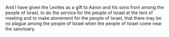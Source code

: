 And I have given the Levites as a gift to Aaron and his sons from among the people of Israel, to do the service for the people of Israel at the tent of meeting and to make atonement for the people of Israel, that there may be no plague among the people of Israel when the people of Israel come near the sanctuary.
